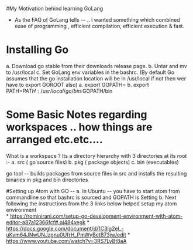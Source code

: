 #My Motivation behind learning GoLang

 - As the FAQ of GoLang tells --  .. i wanted something which combined ease of programming , efficient compilation, efficient execution & fast.


# Installing Go
a. Download go stable from their downloads release page.
b. Untar and mv to /usr/local
c. Set GoLang env variables in the bashrc. (By default Go assumes that the go installation location will be in  /usr/local if not then wer have to export GOROOT also)
   a. export GOPATH=<workspace>
   b. export PATH=$PATH:/usr/local/go/bin:$GOPATH/bin

# Some Basic Notes regarding workspaces .. how things are arranged etc.etc....

What is  a workspace ?
Its a directory hierarchy with 3 directories at its root :-
a. src ( go source files)
b. pkg ( package objects)
c. bin (executables)

go tool -- builds packages from source files in src and installs the resulting binaries in pkg and bin directories

#Setting up Atom with GO --
a. In Ubuntu -- you have to start atom from commandline so that bashrc is sourced and GOPATH is Setting
b. Next following the instructions from the  3 links below  helped setup my atom environment  
     * https://rominirani.com/setup-go-development-environment-with-atom-editor-a87a12366fcf#.qi484xegk
     * https://docs.google.com/document/d/1C3lg2el_-uKvm64JNwUNJzgnu0UfrH_PmWyBetB73jw/edit
     * https://www.youtube.com/watch?v=3RS7LyBt8aA
